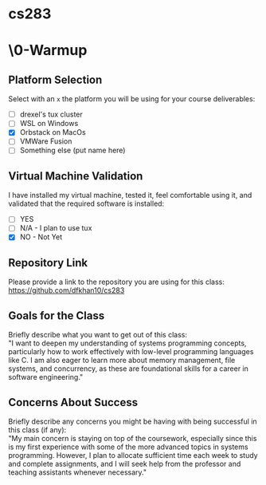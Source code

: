# cs283
# \0-Warmup

## Platform Selection
Select with an `x` the platform you will be using for your course deliverables:
- [ ] drexel's tux cluster
- [ ] WSL on Windows
- [x] Orbstack on MacOs
- [ ] VMWare Fusion
- [ ] Something else (put name here)

## Virtual Machine Validation
I have installed my virtual machine, tested it, feel comfortable using it, and validated that the required software is installed:
- [ ] YES
- [ ] N/A - I plan to use tux
- [x] NO - Not Yet

## Repository Link
Please provide a link to the repository you are using for this class:  
https://github.com/dfkhan10/cs283

## Goals for the Class
Briefly describe what you want to get out of this class:  
"I want to deepen my understanding of systems programming concepts, particularly how to work effectively with low-level programming languages like C. I am also eager to learn more about memory management, file systems, and concurrency, as these are foundational skills for a career in software engineering."

## Concerns About Success
Briefly describe any concerns you might be having with being successful in this class (if any):  
"My main concern is staying on top of the coursework, especially since this is my first experience with some of the more advanced topics in systems programming. However, I plan to allocate sufficient time each week to study and complete assignments, and I will seek help from the professor and teaching assistants whenever necessary."
